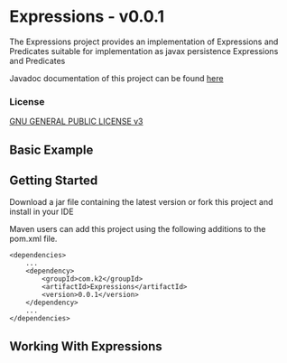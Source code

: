 # Expressions - v0.0.1
The Expressions project provides an implementation of Expressions and Predicates suitable for implementation as javax persistence 
Expressions and Predicates

Javadoc documentation of this project can be found [here](https://simonemmott.github.io/Proforma/index.html)


### License

[GNU GENERAL PUBLIC LICENSE v3](http://fsf.org/)

## Basic Example


## Getting Started

Download a jar file containing the latest version or fork this project and install in your IDE

Maven users can add this project using the following additions to the pom.xml file.
```maven
<dependencies>
    ...
    <dependency>
        <groupId>com.k2</groupId>
        <artifactId>Expressions</artifactId>
        <version>0.0.1</version>
    </dependency>
    ...
</dependencies>
```

## Working With Expressions




















